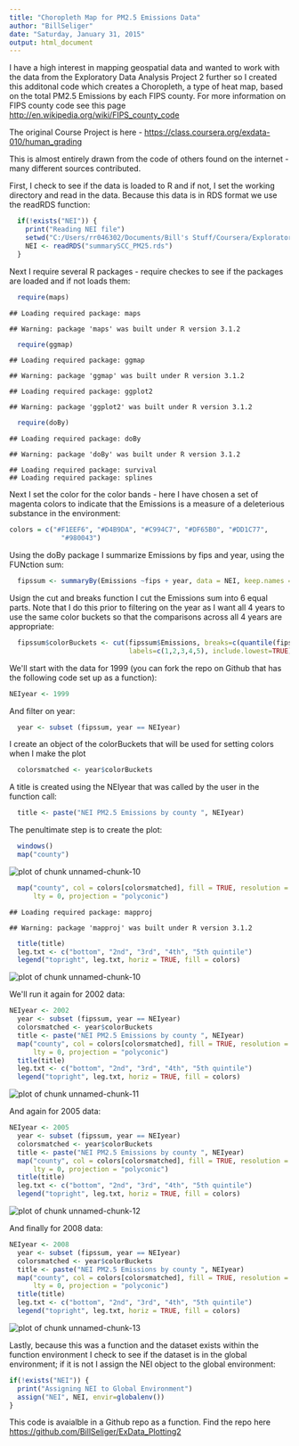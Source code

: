 ```yaml
---
title: "Choropleth Map for PM2.5 Emissions Data"
author: "BillSeliger"
date: "Saturday, January 31, 2015"
output: html_document
---
```

I have a high interest in mapping geospatial data and wanted to work with the data from the Exploratory Data Analysis Project 2 further so I created this additonal code which creates a Choropleth, a type of heat map, based on the total PM2.5 Emissions by each FIPS county.  For more information on FIPS county code see this page <http://en.wikipedia.org/wiki/FIPS_county_code>

The original Course Project is here - <https://class.coursera.org/exdata-010/human_grading>

This is almost entirely drawn from the code of others found on the internet - many different sources contributed.  

First, I check to see if the data is loaded to R and if not, I set the working directory and read in the data.  Because this data is in RDS format we use the readRDS function:


```r
  if(!exists("NEI")) {
    print("Reading NEI file")
    setwd("C:/Users/rr046302/Documents/Bill's Stuff/Coursera/Exploratory Data Analysis/Project 2")
    NEI <- readRDS("summarySCC_PM25.rds")
  }
```

Next I require several R packages - require checkes to see if the packages are loaded and if not loads them:


```r
  require(maps)
```

```
## Loading required package: maps
```

```
## Warning: package 'maps' was built under R version 3.1.2
```

```r
  require(ggmap)
```

```
## Loading required package: ggmap
```

```
## Warning: package 'ggmap' was built under R version 3.1.2
```

```
## Loading required package: ggplot2
```

```
## Warning: package 'ggplot2' was built under R version 3.1.2
```

```r
  require(doBy)
```

```
## Loading required package: doBy
```

```
## Warning: package 'doBy' was built under R version 3.1.2
```

```
## Loading required package: survival
## Loading required package: splines
```

Next I set the color for the color bands - here I have chosen a set of magenta colors to indicate that the Emissions is a measure of a deleterious substance in the environment:


```r
colors = c("#F1EEF6", "#D4B9DA", "#C994C7", "#DF65B0", "#DD1C77", 
             "#980043")
```

Using the doBy package I summarize Emissions by fips and year, using the FUNction sum:

```r
  fipssum <- summaryBy(Emissions ~fips + year, data = NEI, keep.names = TRUE, FUN = sum) 
```

Usign the cut and breaks function I cut the Emissions sum into 6 equal parts.  Note that I do this prior to filtering on the year as I want all 4 years to use the same color buckets so that the comparisons across all 4 years are appropriate:

```r
  fipssum$colorBuckets <- cut(fipssum$Emissions, breaks=c(quantile(fipssum$Emissions, probs = seq(0, 1, by = 0.2))),
                              labels=c(1,2,3,4,5), include.lowest=TRUE)
```

We'll start with the data for 1999 (you can fork the repo on Github that has the following code set up as a function):

```r
NEIyear <- 1999
```

And filter on year:

```r
  year <- subset (fipssum, year == NEIyear) 
```

I create an object of the colorBuckets that will be used for setting colors when I make the plot

```r
  colorsmatched <- year$colorBuckets 
```

A title is created using the NEIyear that was called by the user in the function call:

```r
  title <- paste("NEI PM2.5 Emissions by county ", NEIyear)  
```

The penultimate step is to create the plot:

```r
  windows()
  map("county")
```

![plot of chunk unnamed-chunk-10](figure/unnamed-chunk-10-1.png) 

```r
  map("county", col = colors[colorsmatched], fill = TRUE, resolution = 0, 
      lty = 0, projection = "polyconic")
```

```
## Loading required package: mapproj
```

```
## Warning: package 'mapproj' was built under R version 3.1.2
```

```r
  title(title)
  leg.txt <- c("bottom", "2nd", "3rd", "4th", "5th quintile")
  legend("topright", leg.txt, horiz = TRUE, fill = colors)
```

![plot of chunk unnamed-chunk-10](figure/unnamed-chunk-10-2.png) 

We'll run it again for 2002 data:

```r
NEIyear <- 2002
  year <- subset (fipssum, year == NEIyear) 
  colorsmatched <- year$colorBuckets
  title <- paste("NEI PM2.5 Emissions by county ", NEIyear)  
  map("county", col = colors[colorsmatched], fill = TRUE, resolution = 0, 
      lty = 0, projection = "polyconic")
  title(title)
  leg.txt <- c("bottom", "2nd", "3rd", "4th", "5th quintile")
  legend("topright", leg.txt, horiz = TRUE, fill = colors)
```

![plot of chunk unnamed-chunk-11](figure/unnamed-chunk-11-1.png) 

And again for 2005 data:

```r
NEIyear <- 2005
  year <- subset (fipssum, year == NEIyear)
  colorsmatched <- year$colorBuckets
  title <- paste("NEI PM2.5 Emissions by county ", NEIyear)  
  map("county", col = colors[colorsmatched], fill = TRUE, resolution = 0, 
      lty = 0, projection = "polyconic")
  title(title)
  leg.txt <- c("bottom", "2nd", "3rd", "4th", "5th quintile")
  legend("topright", leg.txt, horiz = TRUE, fill = colors)
```

![plot of chunk unnamed-chunk-12](figure/unnamed-chunk-12-1.png) 

And finally for 2008 data:

```r
NEIyear <- 2008
  year <- subset (fipssum, year == NEIyear) 
  colorsmatched <- year$colorBuckets
  title <- paste("NEI PM2.5 Emissions by county ", NEIyear)  
  map("county", col = colors[colorsmatched], fill = TRUE, resolution = 0, 
      lty = 0, projection = "polyconic")
  title(title)
  leg.txt <- c("bottom", "2nd", "3rd", "4th", "5th quintile")
  legend("topright", leg.txt, horiz = TRUE, fill = colors)
```

![plot of chunk unnamed-chunk-13](figure/unnamed-chunk-13-1.png) 

Lastly, because this was a function and the dataset exists within the function environment I check to see if the dataset is in the global environment; if it is not I assign the NEI object to the global environment:

```r
if(!exists("NEI")) {
  print("Assigning NEI to Global Environment")
  assign("NEI", NEI, envir=globalenv())
}
```

This code is avaialble in a Github repo as a function.  Find the repo here <https://github.com/BillSeliger/ExData_Plotting2>

